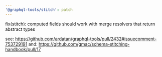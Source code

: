 ```yaml
---
'@graphql-tools/stitch': patch
---
```


fix(stitch): computed fields should work with merge resolvers that return abstract types

see: https://github.com/ardatan/graphql-tools/pull/2432#issuecomment-753729191
and: https://github.com/gmac/schema-stitching-handbook/pull/17

